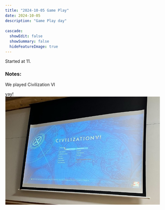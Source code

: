 ```yaml
---
title: "2024-10-05 Game Play"
date: 2024-10-05
description: "Game Play day"

cascade:
  showEdit: false
  showSummary: false
  hideFeatureImage: true
---
```


Started at 11.  


### Notes:

We played Civilization VI 

yay!
<img src="pic1.jpg">



